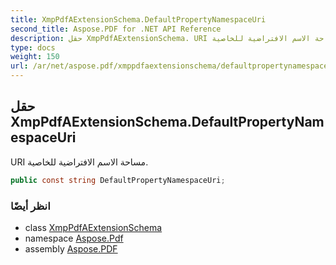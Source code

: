 ```yaml
---
title: XmpPdfAExtensionSchema.DefaultPropertyNamespaceUri
second_title: Aspose.PDF for .NET API Reference
description: حقل XmpPdfAExtensionSchema. URI مساحة الاسم الافتراضية للخاصية
type: docs
weight: 150
url: /ar/net/aspose.pdf/xmppdfaextensionschema/defaultpropertynamespaceuri/
---
```

## حقل XmpPdfAExtensionSchema.DefaultPropertyNamespaceUri

URI مساحة الاسم الافتراضية للخاصية.

```csharp
public const string DefaultPropertyNamespaceUri;
```

### انظر أيضًا

* class [XmpPdfAExtensionSchema](../)
* namespace [Aspose.Pdf](../../../aspose.pdf/)
* assembly [Aspose.PDF](../../../)